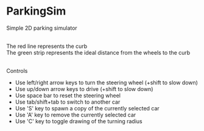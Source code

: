 # ParkingSim
Simple 2D parking simulator<br><br>

The red line represents the curb<br>
The green strip represents the ideal distance from the wheels to the curb<br><br>

Controls
- Use left/right arrow keys to turn the steering wheel (+shift to slow down)
- Use up/down arrow keys to drive (+shift to slow down)
- Use space bar to reset the steering wheel
- Use tab/shift+tab to switch to another car
- Use 'S' key to spawn a copy of the currently selected car
- Use 'A' key to remove the currently selected car
- Use 'C' key to toggle drawing of the turning radius
